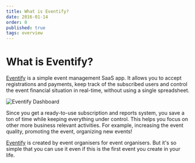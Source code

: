 ```yaml
---
title: What is Eventify?
date: 2016-01-14
order: 0
published: true
tags: overview
---
```


# What is Eventify?

[Eventify](https://eventify.it) is a simple event management SaaS app. It allows you to accept registrations and payments, keep track of the subscribed users and control the event financial situation in real-time, without using a single spreadsheet.

![Eventify Dashboard](articles/what-is-eventify/dashboard_safari.jpg)

Since you get a ready-to-use subscription and reports system, you save a ton of time while keeping everything under control. This helps you focus on other more business relevant activities. For example, increasing the event quality, promoting the event, organizing new events!

[Eventify](https://eventify.it) is created by event organisers for event organisers. But it's so simple that you can use it even if this is the first event you create in your life.
